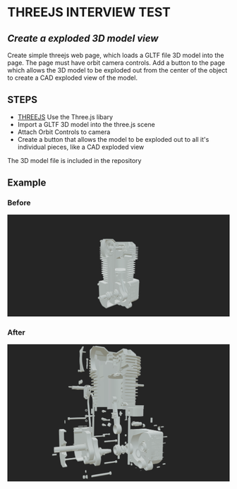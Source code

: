 # THREEJS INTERVIEW TEST
## _Create a exploded 3D model view_

Create simple threejs web page, which loads a GLTF file 3D model into the page. The page must have orbit camera controls. Add a button to the page which allows the 3D model to be exploded out from the center of the object to create a CAD exploded view of the model. 


## STEPS
- [THREEJS](https://threejs.org/) Use the Three.js libary
- Import a GLTF 3D model into the three.js scene
- Attach Orbit Controls to camera
- Create a button that allows the model to be exploded out to all it's individual pieces, like a CAD exploded view


The 3D model file is included in the repository


## Example

### Before
![](docs/before.png?raw=true)
### After
![](docs/after.png?raw=true)